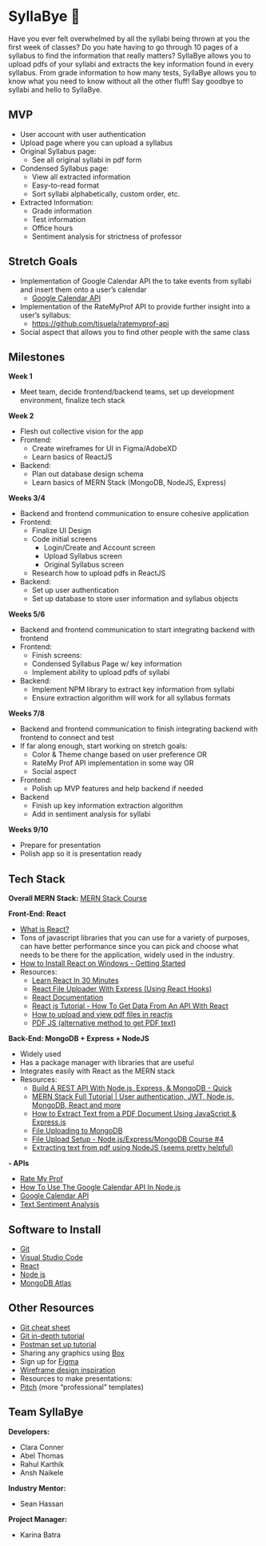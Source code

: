 #  SyllaBye 📝
Have you ever felt overwhelmed by all the syllabi being thrown at you the first week of classes? Do you hate having to go through 10 pages of a syllabus to find the information that really matters? SyllaBye allows you to upload pdfs of your syllabi and extracts the key information found in every syllabus. From grade information to how many tests, SyllaBye allows you to know what you need to know without all the other fluff! Say goodbye to syllabi and hello to SyllaBye.

## MVP

 - User account with user authentication
 - Upload page where you can upload a syllabus
 - Original Syllabus page:
	 - See all original syllabi in pdf form
- Condensed Syllabus page:
	- View all extracted information
	- Easy-to-read format
	- Sort syllabi alphabetically, custom order, etc.
- Extracted Information:
	- Grade information
	- Test information
	- Office hours
	- Sentiment analysis for strictness of professor

## Stretch Goals
-   Implementation of Google Calendar API the to take events from syllabi and insert them onto a user’s calendar
	- [Google Calendar API](https://developers.google.com/calendar/api/guides/overview) 
-   Implementation of the RateMyProf API to provide further insight into a user’s syllabus:
	- https://github.com/tisuela/ratemyprof-api
-   Social aspect that allows you to find other people with the same class

## Milestones
 **Week 1**
- Meet team, decide frontend/backend teams, set up development environment, finalize tech stack

**Week 2**
- Flesh out collective vision for the app
- Frontend:
	-	Create wireframes for UI in Figma/AdobeXD
	-	Learn basics of ReactJS
- Backend:
	- Plan out database design schema
	- Learn basics of MERN Stack (MongoDB, NodeJS, Express)

**Weeks 3/4**
- Backend and frontend communication to ensure cohesive application
- Frontend: 
	- Finalize UI Design
	- Code initial screens
		- Login/Create and Account screen
		- Upload Syllabus screen
		- Original Syllabus screen
	- Research how to upload pdfs in ReactJS
- Backend:
	- Set up user authentication
	- Set up database to store user information and syllabus objects
    

**Weeks 5/6**
- Backend and frontend communication to start integrating backend with frontend
- Frontend: 
	- Finish screens:
	- Condensed Syllabus Page w/ key information
	- Implement ability to upload pdfs of syllabi
- Backend:
	- Implement NPM library to extract key information from syllabi
	- Ensure extraction algorithm will work for all syllabus formats
    

**Weeks 7/8**
- Backend and frontend communication to finish integrating backend with frontend to connect and test
- If far along enough, start working on stretch goals:
	- Color & Theme change based on user preference OR
	- RateMy Prof API implementation in some way OR
	- Social aspect
 - Frontend:
	- Polish up MVP features and help backend if needed
- Backend
	- Finish up key information extraction algorithm
	- Add in sentiment analysis for syllabi
    
**Weeks 9/10**
- Prepare for presentation
- Polish app so it is presentation ready




## Tech Stack

**Overall MERN Stack:** [MERN Stack Course](https://www.youtube.com/watch?v=mrHNSanmqQ4&t=0s)


**Front-End: React**
- [What is React?](https://www.youtube.com/watch?v=Tn6-PIqc4UM)
-   Tons of javascript libraries that you can use for a variety of purposes, can have better performance since you can pick and choose what needs to be there for the application, widely used in the industry.
-   [How to Install React on Windows - Getting Started](https://www.youtube.com/watch?v=IbWXHfz91_Y)
-   Resources:
	-   [Learn React In 30 Minutes](https://www.youtube.com/watch?v=hQAHSlTtcmY)
	-   [React File Uploader With Express (Using React Hooks)](https://www.youtube.com/watch?v=b6Oe2puTdMQ)
	-   [React Documentation](https://reactjs.org/)
	-   [React js Tutorial - How To Get Data From An API With React](https://www.youtube.com/watch?v=hzLDsxPGctY)
	-   [How to upload and view pdf files in reactjs](https://www.youtube.com/watch?v=v-PoG1X8jig)
	-   [PDF JS (alternative method to get PDF text)](https://mozilla.github.io/pdf.js/examples/#hello-world-using-base64-encoded-pdf)
    
**Back-End: MongoDB + Express + NodeJS**
-   Widely used
-   Has a package manager with libraries that are useful
-   Integrates easily with React as the MERN stack
-   Resources:
	-   [Build A REST API With Node.js, Express, & MongoDB - Quick](https://www.youtube.com/watch?v=fgTGADljAeg&t=181s)
	-   [MERN Stack Full Tutorial | User authentication, JWT, Node.js, MongoDB, React and more](https://www.youtube.com/watch?v=Ejg7es3ba2k)
	-   [How to Extract Text from a PDF Document Using JavaScript & Express.js](https://www.youtube.com/watch?v=enfZAaTRTKU)
	-   [File Uploading to MongoDB](https://www.freecodecamp.org/news/gridfs-making-file-uploading-to-mongodb/)
	-   [File Upload Setup - Node.js/Express/MongoDB Course #4](https://www.youtube.com/watch?v=Xm5MzWvklbI)
	-   [Extracting text from pdf using NodeJS (seems pretty helpful)](https://hippreacher.hashnode.dev/how-to-extract-text-content-from-pdf-using-nodejs-5-easy-steps)
    

**-   APIs**
-   [Rate My Prof](https://github.com/tisuela/ratemyprof-api)
-   [How To Use The Google Calendar API In Node.js](https://www.youtube.com/watch?v=zrLf4KMs71E)
-   [Google Calendar API](https://developers.google.com/calendar/api/guides/overview)
-   [Text Sentiment Analysis](https://medium.com/@RapidAPI/how-to-create-a-text-sentiment-analysis-app-using-react-eaf1de68860b)

## Software to Install
-   [Git](https://git-scm.com/downloads)
-   [Visual Studio Code](https://code.visualstudio.com/)
-   [React](https://reactjs.org/docs/create-a-new-react-app.html)
-   [Node js](https://nodejs.org/en/)
-   [MongoDB Atlas](https://www.mongodb.com/try/download/community)

## Other Resources
-   [Git cheat sheet](https://education.github.com/git-cheat-sheet-education.pdf)
-   [Git in-depth tutorial](https://youtu.be/RGOj5yH7evk)
-   [Postman set up tutorial](https://youtu.be/3eHJkcA8mTs)    
-   Sharing any graphics using [Box](https://utdallas.account.box.com/login)  
-   Sign up for [Figma](https://www.figma.com/signup)  
-   [Wireframe design inspiration](https://dribbble.com/shots/popular/web-design)  
-   Resources to make presentations:
-   [Pitch](https://pitch.com/) (more “professional” templates)

## Team SyllaBye
**Developers:**
- Clara Conner
- Abel Thomas
- Rahul Karthik
- Ansh Naikele

**Industry Mentor:**
- Sean Hassan

**Project Manager:**
- Karina Batra
